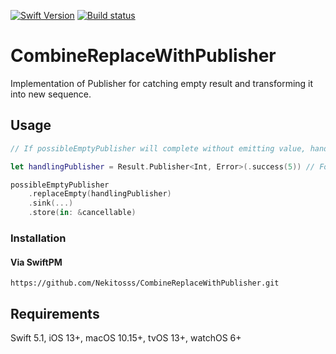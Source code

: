 [![Swift Version](https://img.shields.io/badge/Swift-5.1-F16D39.svg?style=flat)](https://developer.apple.com/swift)
[![Build status](https://travis-ci.org/Nekitosss/CombineReplaceWithPublisher.svg?branch=master)](http://travis-ci.org)


# CombineReplaceWithPublisher

Implementation of Publisher for catching empty result and transforming it into new sequence.

## Usage

```swift
// If possibleEmptyPublisher will complete without emitting value, handlingPublisher will be used.

let handlingPublisher = Result.Publisher<Int, Error>(.success(5)) // For example

possibleEmptyPublisher
    .replaceEmpty(handlingPublisher)
    .sink(...)
    .store(in: &cancellable)

```

### Installation

#### Via SwiftPM

`https://github.com/Nekitosss/CombineReplaceWithPublisher.git`

## Requirements

Swift 5.1, iOS 13+, macOS 10.15+, tvOS 13+, watchOS 6+
